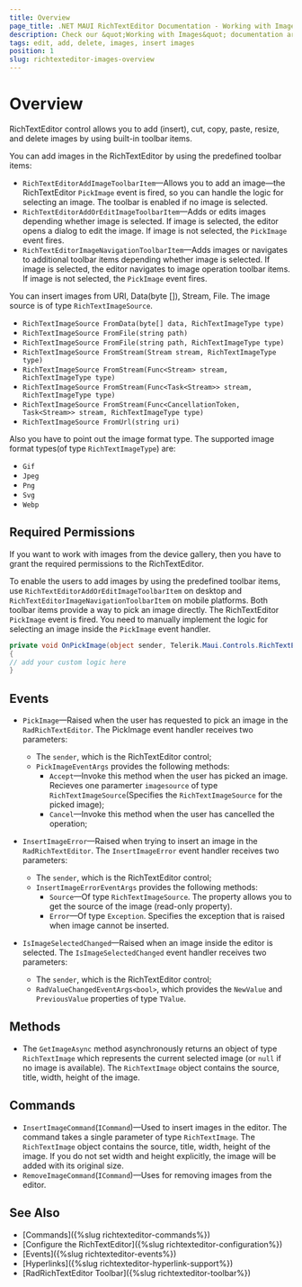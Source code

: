 ```yaml
---
title: Overview
page_title: .NET MAUI RichTextEditor Documentation - Working with Images
description: Check our &quot;Working with Images&quot; documentation article for Telerik RichTextEditor for .NET MAUI control.
tags: edit, add, delete, images, insert images
position: 1
slug: richtexteditor-images-overview
---
```


# Overview

RichTextEditor control allows you to add (insert), cut, copy, paste, resize, and delete images by using built-in toolbar items. 

You can add images in the RichTextEditor by using the predefined toolbar items:

* `RichTextEditorAddImageToolbarItem`&mdash;Allows you to add an image—the RichTextEditor `PickImage` event is fired, so you can handle the logic for selecting an image. The toolbar is enabled if no image is selected.
* `RichTextEditorAddOrEditImageToolbarItem`&mdash;Adds or edits images depending whether image is selected. If image is selected, the editor opens a dialog to edit the image. If image is not selected, the `PickImage` event fires.
* `RichTextEditorImageNavigationToolbarItem`&mdash;Adds images or navigates to additional toolbar items depending whether image is selected. If image is selected, the editor navigates to image operation toolbar items. If image is not selected, the `PickImage` event fires.

You can insert images from URI, Data(byte []), Stream, File. The image source is of type `RichTextImageSource`. 

* `RichTextImageSource FromData(byte[] data, RichTextImageType type)`
* `RichTextImageSource FromFile(string path)`
* `RichTextImageSource FromFile(string path, RichTextImageType type)`
* `RichTextImageSource FromStream(Stream stream, RichTextImageType type)`
* `RichTextImageSource FromStream(Func<Stream> stream, RichTextImageType type)`
* `RichTextImageSource FromStream(Func<Task<Stream>> stream, RichTextImageType type)`
* `RichTextImageSource FromStream(Func<CancellationToken, Task<Stream>> stream, RichTextImageType type)`
* `RichTextImageSource FromUrl(string uri)`


Also you have to point out the image format type. The supported image format types(of type `RichTextImageType`) are:

* `Gif`
* `Jpeg`
* `Png`
* `Svg`
* `Webp`

## Required Permissions

If you want to work with images from the device gallery, then you have to grant the required permissions to the RichTextEditor.

To enable the users to add images by using the predefined toolbar items, use `RichTextEditorAddOrEditImageToolbarItem` on desktop and `RichTextEditorImageNavigationToolbarItem` on mobile platforms. Both toolbar items provide a way to pick an image directly. The RichTextEditor `PickImage` event is fired. You need to manually implement the logic for selecting an image inside the `PickImage` event handler. 

```C#
private void OnPickImage(object sender, Telerik.Maui.Controls.RichTextEditor.PickImageEventArgs e)
{
// add your custom logic here
}
```

## Events 

* `PickImage`&mdash;Raised when the user has requested to pick an image in the `RadRichTextEditor`. The PickImage event handler receives two parameters:
	* The `sender`, which is the RichTextEditor control;
	* `PickImageEventArgs` provides the following methods:
		* `Accept`&mdash;Invoke this method when the user has picked an image. Recieves one paramerter `imagesource` of type `RichTextImageSource`(Specifies the `RichTextImageSource` for the picked image);
		* `Cancel`&mdash;Invoke this method when the user has cancelled the operation;

* `InsertImageError`&mdash;Raised when trying to insert an image in the `RadRichTextEditor`. The `InsertImageError` event handler receives two parameters:
	* The `sender`, which is the RichTextEditor control;
	* `InsertImageErrorEventArgs` provides the following methods:
		* `Source`&mdash;Of type `RichTextImageSource`. The property allows you to get the source of the image (read-only property).
		* `Error`&mdash;Of type `Exception`. Specifies the exception that is raised when image cannot be inserted.

* `IsImageSelectedChanged`&mdash;Raised when an image inside the editor is selected. The `IsImageSelectedChanged` event handler receives two parameters:
	* The `sender`, which is the RichTextEditor control;
	* `RadValueChangedEventArgs<bool>`, which provides the `NewValue` and `PreviousValue` properties of type `TValue`.

## Methods

* The `GetImageAsync` method asynchronously returns an object of type `RichTextImage` which represents the current selected image (or `null` if no image is available). The `RichTextImage` object contains the source, title, width, height of the image.

## Commands

* `InsertImageCommand`(`ICommand`)&mdash;Used to insert images in the editor. The command takes a single parameter of type `RichTextImage`. The `RichTextImage` object contains the source, title, width, height of the image. If you do not set width and height explicitly, the image will be added with its original size. 
* `RemoveImageCommand`(`ICommand`)&mdash;Uses for removing images from the editor.

## See Also

- [Commands]({%slug richtexteditor-commands%})
- [Configure the RichTextEditor]({%slug richtexteditor-configuration%})
- [Events]({%slug richtexteditor-events%})
- [Hyperlinks]({%slug richtexteditor-hyperlink-support%})
- [RadRichTextEditor Toolbar]({%slug richtexteditor-toolbar%})
